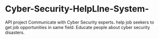 # Cyber-Security-HelpLlne-System-
API project Communicate with Cyber Security  experts، help job seekers to get job opportunities in same field. Educate people about  cyber security disasters.
